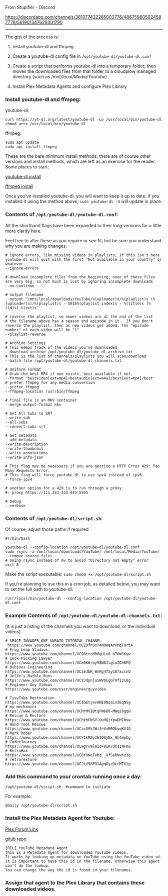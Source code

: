 From Stupifier - Discord

https://discordapp.com/channels/381077432285003776/486759605024587776/561901347629301790


***

The gist of the process is:

1. Install youtube-dl and ffmpeg

2. Create a youtube-dl config file in `/opt/youtube-dl/youtube-dl.conf`

3. Create a script that performs youtube-dl into a temporary folder, then moves the downloaded files from that folder to a cloudplow managed directory (such as _/mnt/local/Media/Youtube_)

4. Install Plex Metadata Agents and configure Plex Library

### Install youtube-dl and ffmpeg:
youtube-dl:
```
curl https://yt-dl.org/latest/youtube-dl -Lo /usr/local/bin/youtube-dl
chmod a+rx /usr/local/bin/youtube-dl
```
ffmpeg:
```
sudo apt update
sudo apt install ffmpeg
```
These are the bare minimum install methods; there are of course other versions and install methods, which are left as an exercise for the reader.
Some places to start:

[youtube-dl install](https://www.tecmint.com/install-youtube-dl-command-line-video-download-tool/)

[ffmpeg install](https://linuxize.com/post/how-to-install-ffmpeg-on-ubuntu-18-04/)

Once you've installed youtube-dl, you will want to keep it up to date.  If you installed it using the method above, `sudo youtube-dl -U` will update in place.

### Contents of `/opt/youtube-dl/youtube-dl.conf`:

All the shorthand flags have been expanded to their long versions for a little more clarity here.

Feel free to alter these as you require or see fit, but be sure you understand why you are making changes.
```
# ignore errors, like missing videos in playlists; if this isn't here youtube-dl will quit with the first "Not available in your country" or whatever
--ignore-errors

# download incomplete files from the beginning; none of these files are very big, so not much is lost by ignoring incomplete downloads
--no-continue

# output filename
--output "/mnt/local/downloads/YouTube/%(uploader)s/%(playlist)s (%(uploader)s)/%(playlist)s - S01E%(playlist_index)s - %(title)s [%(id)s].%(ext)s"

# reverse the playlist, so newer videos are at the end of the list
# the filename above has a season and episode in it.  If you don't reverse the playlist, then as new videos get added, the "episode number" of each video will be "1"
--playlist-reverse

# Archive Settings
# This keeps track of the videos you've downloaded
--download-archive /opt/youtube-dl/youtube-dl-archive.txt
# This is the list of channels/playlists you will scan/download
--batch-file /opt/youtube-dl/youtube-dl-channels.txt

# Uniform Format
# Grab the best MP4 if one exists, best available if not.
--format 'bestvideo[ext=mp4]+bestaudio[ext=m4a]/best[ext=mp4]/best'
# prefer ffmpeg for any media conversion
--prefer-ffmpeg
--ffmpeg-location /usr/bin/ffmpeg

# final file is an MKV container
--merge-output-format mkv

# Get All Subs to SRT
--write-sub
--all-subs
--convert-subs srt

# Get metadata
--add-metadata
--write-description
--write-thumbnail
--write-annotations
--write-info-json

# This flag may be necessary if you are getting a HTTP Error 429: Too Many Requests Error. 
# This flag will force youtube-dl to use ipv4 instead of ipv6.
--force-ipv4

# another option for a 429 is to run through a proxy
#--proxy https://111.222.333.444:5555
	
# Debug
--verbose
```
### Contents of `/opt/youtube-dl/script.sh`:

Of course, adjust those paths if required

```
#!/bin/bash

youtube-dl --config-location /opt/youtube-dl/youtube-dl.conf
sudo rsync -a /mnt/local/downloads/YouTube/ /mnt/local/Media/YouTube/ --remove-source-files
# Using rsync instead of mv to avoid "Directory not empty" error
exit 0
```

Make the script executable:
`sudo chmod +x /opt/youtube-dl/script.sh`

If you're planning to use this in a cron job, as detailed below, you may want to set the full path to youtube-dl:

```
/usr/local/bin/youtube-dl --config-location /opt/youtube-dl/youtube-dl.conf
```

### Example Contents of `/opt/youtube-dl/youtube-dl-channels.txt`:

[it is just a listing of the channels you want to download, or the individual videos]

```
# SPACE INVADER ONE UNRAID TUTORIAL CHANNEL
 https://www.youtube.com/channel/UCZDfnUn74N0WeAPvMqTOrtA
# Frog Leap Studios:
https://www.youtube.com/channel/UC98tcedR6gULv8_b70WJKyw
# Lock-Picking Lawyer
https://www.youtube.com/channel/UCm9K6rby98W8JigLoZOh6FQ
# Dubious Engineering
https://www.youtube.com/channel/UCie3bR_WnRg4f5y107accnQ
# Jelle's Marble Runs
https://www.youtube.com/channel/UCYJdpnjuSWVOLgGT9fIzL0g
# Engineer Guy Videos
https://www.youtube.com/user/engineerguyvideo

# TysyTube Restoration
https://www.youtube.com/channel/UCIGEtjevANE0Nqain3EqNSg
# my mechanics
https://www.youtube.com/channel/UCMrMVIBtqFW6O0-MWq26gqw
# Rescue & Restore
https://www.youtube.com/channel/UChzhFNSV-OuHQiYpwDMImsw
# Hand Tool Rescue
https://www.youtube.com/channel/UCasG9kJWi1eVxM0QkyqKVJQ
# Mark Rober
https://www.youtube.com/channel/UCY1kMZp36IQSyNx_9h4mpCg
# CoderJourney
https://www.youtube.com/channel/UCwgYv9lmioF0uR7dnsINFKw
# RetroHax
https://www.youtube.com/channel/UC8YUNeTvbq__XfSabNvKz3g
# retrorestore
https://www.youtube.com/channel/UC2tV98P91AgqOycQccMTG1g
```

### Add this command to your crontab running once a day:

```
/opt/youtube-dl/script.sh  #command to initiate
```
For example:

```
@daily /opt/youtube-dl/script.sh
```

### Install the Plex Metadata Agent for Youtube:

[Plex Forum Link](https://forums.plex.tv/t/rel-youtube-metadata-agent/44574)

[gitub repo](https://github.com/ZeroQI/YouTube-Agent.bundle)

```
[REL] YouTube Metadata Agent
This is a Metadata Agent for downloaded YouTube videos. 
It works by looking up metadata on YouTube using the YouTube video id. 
It is important to have this id in the filename, otherwise this agent can’t do the lookup. 
You can change the way the id is found in your filenames.
```

### Assign that agent to the Plex Library that contains these downloaded videos.